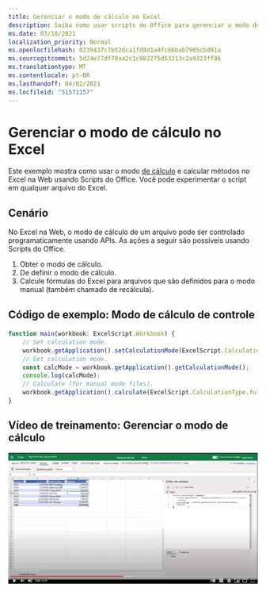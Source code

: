 ```yaml
---
title: Gerenciar o modo de cálculo no Excel
description: Saiba como usar scripts do Office para gerenciar o modo de cálculo no Excel na Web.
ms.date: 03/18/2021
localization_priority: Normal
ms.openlocfilehash: 0239437c7b52dca1fd8d1a4fc66bab7965cbd91a
ms.sourcegitcommit: 5d24e77df70aa2c1c982275d53213c2a9323ff86
ms.translationtype: MT
ms.contentlocale: pt-BR
ms.lasthandoff: 04/02/2021
ms.locfileid: "51571157"
---
```

# <a name="manage-calculation-mode-in-excel"></a>Gerenciar o modo de cálculo no Excel

Este exemplo mostra como usar o modo [de cálculo](/javascript/api/office-scripts/excelscript/excelscript.calculationmode) e calcular métodos no Excel na Web usando Scripts do Office. Você pode experimentar o script em qualquer arquivo do Excel.

## <a name="scenario"></a>Cenário

No Excel na Web, o modo de cálculo de um arquivo pode ser controlado programaticamente usando APIs. As ações a seguir são possíveis usando Scripts do Office.

1. Obter o modo de cálculo.
1. De definir o modo de cálculo.
1. Calcule fórmulas do Excel para arquivos que são definidos para o modo manual (também chamado de recálcula).

## <a name="sample-code-control-calculation-mode"></a>Código de exemplo: Modo de cálculo de controle

```TypeScript
function main(workbook: ExcelScript.Workbook) {
    // Set calculation mode.
    workbook.getApplication().setCalculationMode(ExcelScript.CalculationMode.manual);
    // Get calculation mode.
    const calcMode = workbook.getApplication().getCalculationMode();    
    console.log(calcMode);
    // Calculate (for manual mode files).
    workbook.getApplication().calculate(ExcelScript.CalculationType.full);
}
```

## <a name="training-video-manage-calculation-mode"></a>Vídeo de treinamento: Gerenciar o modo de cálculo

[![Assista ao vídeo passo a passo sobre como gerenciar o modo de cálculo no Excel na Web](../../images/calc-mode-vid.jpg)](https://youtu.be/iw6O8QH01CI "Vídeo passo a passo sobre como gerenciar o modo de cálculo no Excel na Web")
